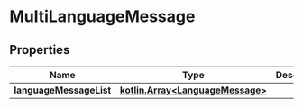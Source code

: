 # MultiLanguageMessage

## Properties
Name | Type | Description | Notes
------------ | ------------- | ------------- | -------------
**languageMessageList** | [**kotlin.Array&lt;LanguageMessage&gt;**](LanguageMessage.md) |  |  [optional]

